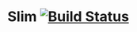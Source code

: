 # Slim [![Build Status](https://img.shields.io/travis/igas/slim_elixir.svg?style=flat-square)](https://travis-ci.org/igas/slim_elixir)
